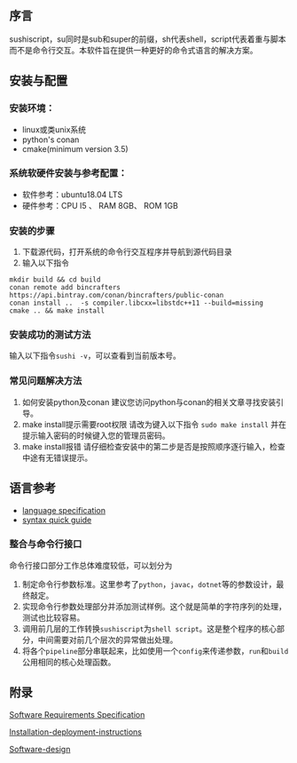 ## 序言

sushiscript，su同时是sub和super的前缀，sh代表shell，script代表着重与脚本而不是命令行交互。本软件旨在提供一种更好的命令式语言的解决方案。

## 安装与配置

### 安装环境：

  + linux或类unix系统
  + python's conan
  + cmake(minimum version 3.5)

### 系统软硬件安装与参考配置：

  + 软件参考：ubuntu18.04 LTS
  + 硬件参考：CPU I5 、 RAM 8GB、 ROM 1GB

### 安装的步骤

1. 下载源代码，打开系统的命令行交互程序并导航到源代码目录
2. 输入以下指令
```
mkdir build && cd build
conan remote add bincrafters https://api.bintray.com/conan/bincrafters/public-conan
conan install ..  -s compiler.libcxx=libstdc++11 --build=missing
cmake .. && make install
```
### 安装成功的测试方法

输入以下指令`sushi -v`，可以查看到当前版本号。

### 常见问题解决方法

1. 如何安装python及conan
  建议您访问python与conan的相关文章寻找安装引导。
2. make install提示需要root权限
  请改为键入以下指令
  `sudo make install`
  并在提示输入密码的时候键入您的管理员密码。
3. make install报错
  请仔细检查安装中的第二步是否是按照顺序逐行输入，检查中途有无错误提示。

## 语言参考

- [language specification](https://github.com/Sushiscript/sushiscript/blob/master/docs/language-specification.md)
- [syntax quick guide](https://github.com/Sushiscript/sushiscript/blob/master/Readme.md)

### 整合与命令行接口

命令行接口部分工作总体难度较低，可以划分为
1. 制定命令行参数标准。这里参考了`python`，`javac`，`dotnet`等的参数设计，最终敲定。
2. 实现命令行参数处理部分并添加测试样例。这个就是简单的字符序列的处理，测试也比较容易。
3. 调用前几层的工作转换`sushiscript`为`shell script`。这是整个程序的核心部分，中间需要对前几个层次的异常做出处理。
4. 将各个`pipeline`部分串联起来，比如使用一个`config`来传递参数，`run`和`build`公用相同的核心处理函数。

## 附录

[Software Requirements Specification](https://github.com/Sushiscript/course-docs/blob/master/Software%20Requirements%20Specification.md)

[Installation-deployment-instructions](https://github.com/Sushiscript/course-docs/blob/master/installation-deployment-instructions.md)

[Software-design](https://github.com/Sushiscript/course-docs/blob/master/software-design.md)
